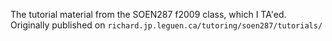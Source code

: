 The tutorial material from the SOEN287 f2009 class, which I TA'ed. Originally published on `richard.jp.leguen.ca/tutoring/soen287/tutorials/`
